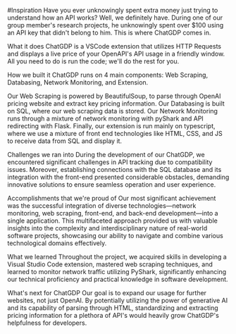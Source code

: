 #Inspiration
Have you ever unknowingly spent extra money just trying to understand how an API works? Well, we definitely have. During one of our group member's research projects, he unknowingly spent over $100 using an API key that didn't belong to him. This is where ChatGDP comes in.

What it does
ChatGDP is a VSCode extension that utilizes HTTP Requests and displays a live price of your OpenAPI's API usage in a friendly window. All you need to do is run the code; we'll do the rest for you.

How we built it
ChatGDP runs on 4 main components: Web Scraping, Databasing, Network Monitoring, and Extension.

Our Web Scraping is powered by BeautifulSoup, to parse through OpenAI pricing website and extract key pricing information. Our Databasing is built on SQL, where our web scraping data is stored. Our Network Monitoring runs through a mixture of network monitoring with pyShark and API redirecting with Flask. Finally, our extension is run mainly on typescript, where we use a mixture of front end technologies like HTML, CSS, and JS to receive data from SQL and display it.

Challenges we ran into
During the development of our ChatGDP, we encountered significant challenges in API tracking due to compatibility issues. Moreover, establishing connections with the SQL database and its integration with the front-end presented considerable obstacles, demanding innovative solutions to ensure seamless operation and user experience.

Accomplishments that we're proud of
Our most significant achievement was the successful integration of diverse technologies—network monitoring, web scraping, front-end, and back-end development—into a single application. This multifaceted approach provided us with valuable insights into the complexity and interdisciplinary nature of real-world software projects, showcasing our ability to navigate and combine various technological domains effectively.

What we learned
Throughout the project, we acquired skills in developing a Visual Studio Code extension, mastered web scraping techniques, and learned to monitor network traffic utilizing PyShark, significantly enhancing our technical proficiency and practical knowledge in software development.

What's next for ChatGDP
Our goal is to expand our usage for further websites, not just OpenAI. By potentially utilizing the power of generative AI and its capability of parsing through HTML, standardizing and extracting pricing information for a plethora of API's would heavily grow ChatGDP's helpfulness for developers.
